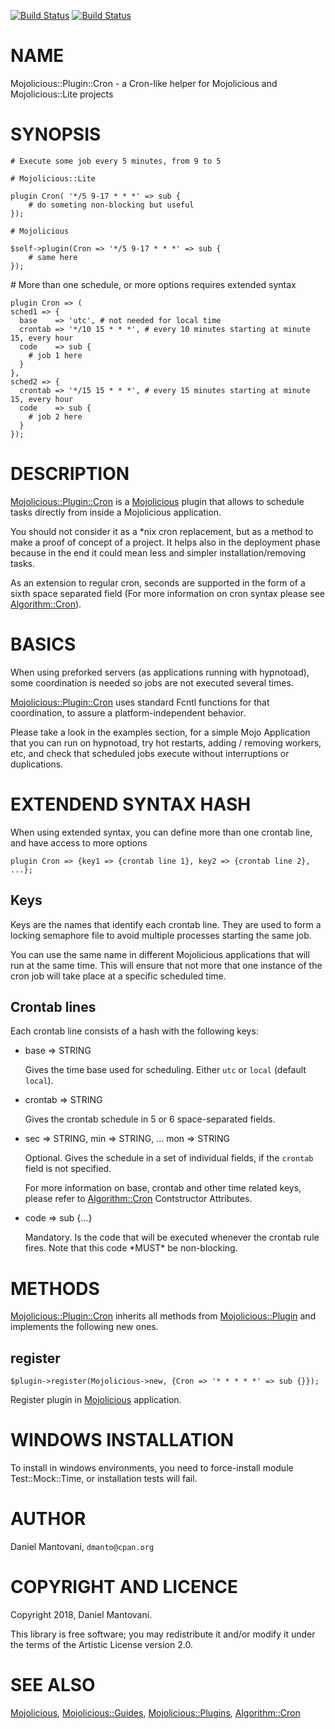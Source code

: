 [![Build Status](https://travis-ci.org/dmanto/Mojolicious-Plugin-Cron.svg?branch=master)](https://travis-ci.org/dmanto/Mojolicious-Plugin-Cron) [![Build Status](https://img.shields.io/appveyor/ci/dmanto/Mojolicious-Plugin-Cron/master.svg?logo=appveyor)](https://ci.appveyor.com/project/dmanto/Mojolicious-Plugin-Cron/branch/master)
# NAME

Mojolicious::Plugin::Cron - a Cron-like helper for Mojolicious and Mojolicious::Lite projects

# SYNOPSIS

    # Execute some job every 5 minutes, from 9 to 5

    # Mojolicious::Lite

    plugin Cron( '*/5 9-17 * * *' => sub {
        # do someting non-blocking but useful
    });

    # Mojolicious

    $self->plugin(Cron => '*/5 9-17 * * *' => sub {
        # same here
    });

\# More than one schedule, or more options requires extended syntax

    plugin Cron => (
    sched1 => {
      base    => 'utc', # not needed for local time
      crontab => '*/10 15 * * *', # every 10 minutes starting at minute 15, every hour
      code    => sub {
        # job 1 here
      }
    },
    sched2 => {
      crontab => '*/15 15 * * *', # every 15 minutes starting at minute 15, every hour
      code    => sub {
        # job 2 here
      }
    });

# DESCRIPTION

[Mojolicious::Plugin::Cron](https://metacpan.org/pod/Mojolicious::Plugin::Cron) is a [Mojolicious](https://metacpan.org/pod/Mojolicious) plugin that allows to schedule tasks
 directly from inside a Mojolicious application.

You should not consider it as a \*nix cron replacement, but as a method to make a proof of
concept of a project. It helps also in the deployment phase because in the end it
could mean less and simpler installation/removing tasks.

As an extension to regular cron, seconds are supported in the form of a sixth space
separated field (For more information on cron syntax please see [Algorithm::Cron](https://metacpan.org/pod/Algorithm::Cron)).

# BASICS

When using preforked servers (as applications running with hypnotoad), some coordination
is needed so jobs are not executed several times.

[Mojolicious::Plugin::Cron](https://metacpan.org/pod/Mojolicious::Plugin::Cron) uses standard Fcntl functions for that coordination, to assure
a platform-independent behavior.

Please take a look in the examples section, for a simple Mojo Application that you can
run on hypnotoad, try hot restarts, adding / removing workers, etc, and
check that scheduled jobs execute without interruptions or duplications.

# EXTENDEND SYNTAX HASH

When using extended syntax, you can define more than one crontab line, and have access
to more options

    plugin Cron => {key1 => {crontab line 1}, key2 => {crontab line 2}, ...};

## Keys

Keys are the names that identify each crontab line. They are used to form a locking 
semaphore file to avoid multiple processes starting the same job. 

You can use the same name in different Mojolicious applications that will run
at the same time. This will ensure that not more that one instance of the cron job
will take place at a specific scheduled time. 

## Crontab lines

Each crontab line consists of a hash with the following keys:

- base => STRING

    Gives the time base used for scheduling. Either `utc` or `local` (default `local`).

- crontab => STRING

    Gives the crontab schedule in 5 or 6 space-separated fields.

- sec => STRING, min => STRING, ... mon => STRING

    Optional. Gives the schedule in a set of individual fields, if the `crontab`
    field is not specified.

    For more information on base, crontab and other time related keys,
     please refer to [Algorithm::Cron](https://metacpan.org/pod/Algorithm::Cron) Contstructor Attributes. 

- code => sub {...}

    Mandatory. Is the code that will be executed whenever the crontab rule fires.
    Note that this code \*MUST\* be non-blocking.

# METHODS

[Mojolicious::Plugin::Cron](https://metacpan.org/pod/Mojolicious::Plugin::Cron) inherits all methods from
[Mojolicious::Plugin](https://metacpan.org/pod/Mojolicious::Plugin) and implements the following new ones.

## register

    $plugin->register(Mojolicious->new, {Cron => '* * * * *' => sub {}});

Register plugin in [Mojolicious](https://metacpan.org/pod/Mojolicious) application.

# WINDOWS INSTALLATION

To install in windows environments, you need to force-install module
Test::Mock::Time, or installation tests will fail.

# AUTHOR

Daniel Mantovani, `dmanto@cpan.org`

# COPYRIGHT AND LICENCE

Copyright 2018, Daniel Mantovani.

This library is free software; you may redistribute it and/or modify it under
the terms of the Artistic License version 2.0.

# SEE ALSO

[Mojolicious](https://metacpan.org/pod/Mojolicious), [Mojolicious::Guides](https://metacpan.org/pod/Mojolicious::Guides), [Mojolicious::Plugins](https://metacpan.org/pod/Mojolicious::Plugins), [Algorithm::Cron](https://metacpan.org/pod/Algorithm::Cron)
